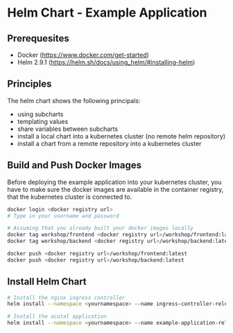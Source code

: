 # Helm Chart - Example Application

## Prerequesites

* Docker (https://www.docker.com/get-started)
* Helm 2.9.1 (https://helm.sh/docs/using_helm/#installing-helm)

## Principles

The helm chart shows the following principals:

* using subcharts
* templating values
* share variables between subcharts
* install a local chart into a kubernetes cluster (no remote helm repository)
* install a chart from a remote repository into a kubernetes cluster

## Build and Push Docker Images

Before deploying the example application into your kubernetes cluster, you have to make sure the docker images are available in the container registry, that the kubernetes cluster is connected to.

```bash
docker login <docker registry url>
# Type in your username and password

# Assuming that you already built your docker images locally
docker tag workshop/frontend <docker registry url>/workshop/frontend:latest
docker tag workshop/backend <docker registry url>/workshop/backend:latest

docker push <docker registry url>/workshop/frontend:latest
docker push <docker registry url>/workshop/backend:latest
```

## Install Helm Chart

```bash
# Install the nginx ingress controller
helm install --namespace <yournamespace> --name ingress-controller-release stable/nginx-ingress

# Install the acutal application
helm install --namespace <yournamespace> --name example-application-release example-application
```